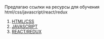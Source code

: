 Предлагаю ссылки на ресурсы для обучения html/css/javascript/react/redux

1) [HTML/CSS](/docs/html-css.md)
2) [JAVASCRIPT](/docs/javascript.md)
3) [REACT/REDUX](/docs/react-redux.md)
